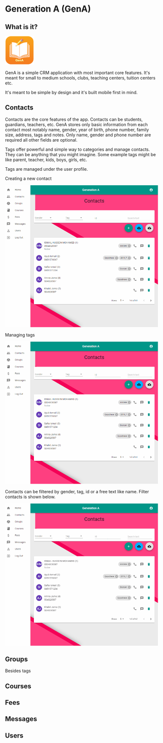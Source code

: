# Generation A (GenA)

## What is it?


![GenA](images/icon-96x96.png "Generation A")

GenA is a simple CRM application with most important core features. It's meant for small to medium schools, clubs, teaching centers, tuition centers etc.

It's meant to be simple by design and it's built mobile first in mind.


## Contacts

Contacts are the core features of the app. Contacts can be students, guardians, teachers, etc. GenA stores only basic information from each contact most notably name, gender, year of birth, phone number, family size, address, tags and notes. Only name, gender and phone number are required all other fields are optional.

Tags offer powerful and simple way to categories and manage contacts. They can be anything that you might imagine. Some example tags might be like parent, teacher, kids, boys, girls, etc.

Tags are managed under the user profile.

Creating a new contact

![Contact](images/contact.gif "Create contact")

Managing tags

![Tags](images/tags.gif "Manage tags")

Contacts can be filtered by gender, tag, id or a free text like name. Filter contacts is shown below.

![Filter](images/contacts-filter.gif "Filtering contacts")


## Groups

Besides tags

## Courses

## Fees

## Messages

## Users
